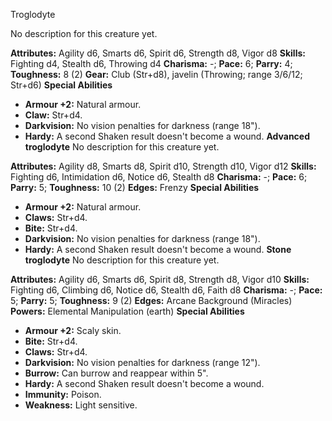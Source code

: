 Troglodyte

No description for this creature yet.

**Attributes:** Agility d6, Smarts d6, Spirit d6, Strength d8, Vigor d8
**Skills:** Fighting d4, Stealth d6, Throwing d4
**Charisma:** -; **Pace:** 6; **Parry:** 4; **Toughness:** 8 (2)
**Gear:** Club (Str+d8), javelin (Throwing; range 3/6/12; Str+d6)
**Special Abilities**
- **Armour +2:** Natural armour.
- **Claw:** Str+d4.
- **Darkvision:** No vision penalties for darkness (range 18").
- **Hardy:** A second Shaken result doesn't become a wound.
**Advanced troglodyte**
No description for this creature yet.

**Attributes:** Agility d8, Smarts d8, Spirit d10, Strength d10, Vigor
d12
**Skills:** Fighting d6, Intimidation d6, Notice d6, Stealth d8
**Charisma:** -; **Pace:** 6; **Parry:** 5; **Toughness:** 10 (2)
**Edges:** Frenzy
**Special Abilities**
- **Armour +2:** Natural armour.
- **Claws:** Str+d4.
- **Bite:** Str+d4.
- **Darkvision:** No vision penalties for darkness (range 18").
- **Hardy:** A second Shaken result doesn't become a wound.
**Stone troglodyte**
No description for this creature yet.

**Attributes:** Agility d6, Smarts d6, Spirit d8, Strength d8, Vigor
d10
**Skills:** Fighting d6, Climbing d6, Notice d6, Stealth d6, Faith d8
**Charisma:** -; **Pace:** 5; **Parry:** 5; **Toughness:** 9 (2)
**Edges:** Arcane Background (Miracles)
**Powers:** Elemental Manipulation (earth)
**Special Abilities**
- **Armour +2:** Scaly skin.
- **Bite:** Str+d4.
- **Claws:** Str+d4.
- **Darkvision:** No vision penalties for darkness (range 12").
- **Burrow:** Can burrow and reappear within 5".
- **Hardy:** A second Shaken result doesn't become a wound.
- **Immunity:** Poison.
- **Weakness:** Light sensitive.

